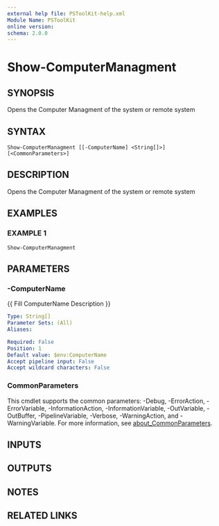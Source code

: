 ```yaml
---
external help file: PSToolKit-help.xml
Module Name: PSToolKit
online version:
schema: 2.0.0
---
```


# Show-ComputerManagment

## SYNOPSIS
Opens the Computer Managment of the system or remote system

## SYNTAX

```
Show-ComputerManagment [[-ComputerName] <String[]>] [<CommonParameters>]
```

## DESCRIPTION
Opens the Computer Managment of the system or remote system

## EXAMPLES

### EXAMPLE 1
```
Show-ComputerManagment
```

## PARAMETERS

### -ComputerName
{{ Fill ComputerName Description }}

```yaml
Type: String[]
Parameter Sets: (All)
Aliases:

Required: False
Position: 1
Default value: $env:ComputerName
Accept pipeline input: False
Accept wildcard characters: False
```

### CommonParameters
This cmdlet supports the common parameters: -Debug, -ErrorAction, -ErrorVariable, -InformationAction, -InformationVariable, -OutVariable, -OutBuffer, -PipelineVariable, -Verbose, -WarningAction, and -WarningVariable. For more information, see [about_CommonParameters](http://go.microsoft.com/fwlink/?LinkID=113216).

## INPUTS

## OUTPUTS

## NOTES

## RELATED LINKS
